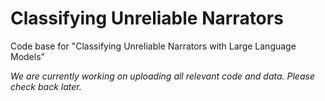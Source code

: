 # Classifying Unreliable Narrators
Code base for "Classifying Unreliable Narrators with Large Language Models"

*We are currently working on uploading all relevant code and data. Please check back later.*

